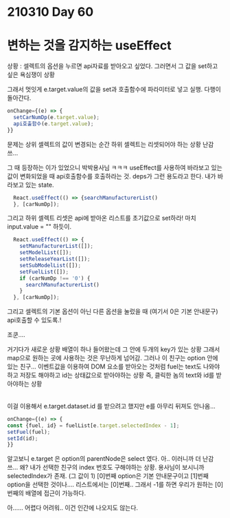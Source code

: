 # 210310 Day 60

# 변하는 것을 감지하는 useEffect 

상황 : 셀렉트의 옵션을 누르면 api자료를 받아오고 싶었다.
그러면서 그 값을 set하고 싶은 욕심쟁이 상황

그래서 멋잇게 e.target.value의 값을 set과 호출함수에 
파라미터로 넣고 실행. 다행이 돌아간다.

```javascript
onChange={(e) => {
  setCarNumDp(e.target.value);
  api호출함수(e.target.value);
}}
```
문제는 상위 셀렉트의 값이 변경되는 순간 하위 셀렉트는 리셋되어야 하는 상황
난감쓰...

그 때 등장하는 이가 있었으니 박박용사님 ㅋㅋㅋ
useEffect를 사용하여 바라보고 있는 값이 변화되었을 때 
api호출함수를 호출하라는 것.
deps가 그런 용도라고 한다. 내가 바라보고 있는 state.

```javascript
  React.useEffect(() => {searchManufacturerList()
  }, [carNumDp]);
```
그리고 하위 셀렉트 리셋은 api에 받아온 리스트를 초기값으로 set하라!
마치 input.value = "" 하듯이.

```javascript
  React.useEffect(() => {
    setManufacturerList([]);
    setModelList([]);
    setReleaseYearList([]);
    setSubModelList([]);
    setFuelList([]);
    if (carNumDp !== '0') {
      searchManufacturerList()
    }
  }, [carNumDp]);
```
그리고 셀렉트의 기본 옵션이 아닌 다른 옵션을 눌렀을 때 
(여기서 0은 기본 안내문구) api호출할 수 있도록.!

조쿤....

거기다가 새로운 상황
배열이 하나 들어왔는데 그 안에 두개의 key가 있는 상황
그래서 map으로 원하는 곳에 사용하는 것은 무난하게 넘어감.
그러나 이 친구는 option 안에 있는 친구...
이벤트값을 이용하여 DOM 요소를 받아오는 것처럼 fuel는 text도 나와야하고 저장도 해야하고
id는 상태값으로 받아야하는 상황
즉, 클릭한 놈의 text와 id를 받아야하는 상황

<option data-id={"1"}> </option>
이걸 이용해서 e.target.dataset.id 를 받으려고 했지만 
e를 아무리 뒤져도 안나옴...

```javascript
onChange={(e) => {
const {fuel, id} = fuelList[e.target.selectedIndex - 1];
setFuel(fuel);
setId(id);
}}
```

알고보니 e.target 은 option의 parentNode은 select 였다.
아.. 이러니까 더 난감쓰...
왜? 내가 선택한 친구의 index 번호도 구해야하는 상황.
용사님이 보시니까 selectedIndex가 존재. (그 값이 1)
[0]번째 option은 기본 안내문구이고
[1]번째 option을 선택한 것이나.... 리스트에서는 [0]번째..
그래서 -1를 하면 우리가 원하는 [0]번째의 배열에 접근이 가능하다.

아...... 어렵다 어려워.. 이건 인간에 나오지도 않는다.